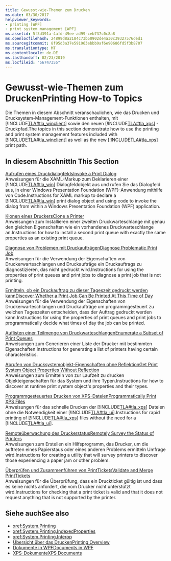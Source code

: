 ```yaml
---
title: Gewusst-wie-Themen zum Drucken
ms.date: 03/30/2017
helpviewer_keywords:
- printing [WPF]
- print system management [WPF]
ms.assetid: 5f3d391a-4afd-49ee-ad99-ceb737c0c8a8
ms.openlocfilehash: 24899d8a2184c73b50902de4a30c39327576ded1
ms.sourcegitcommit: 8f95d3a37e591963ebbb9af6e90686fd5f3b8707
ms.translationtype: MT
ms.contentlocale: de-DE
ms.lasthandoff: 02/23/2019
ms.locfileid: "56747355"
---
```

# <a name="printing-how-to-topics"></a><span data-ttu-id="6a220-102">Gewusst-wie-Themen zum Drucken</span><span class="sxs-lookup"><span data-stu-id="6a220-102">Printing How-to Topics</span></span>
<span data-ttu-id="6a220-103">Die Themen in diesem Abschnitt veranschaulichen, wie das Drucken und Drucksystem-Management-Funktionen enthalten, mit [!INCLUDE[TLA#tla_winclient](../../../../includes/tlasharptla-winclient-md.md)] sowie den neuen [!INCLUDE[TLA#tla_xps](../../../../includes/tlasharptla-xps-md.md)] -Druckpfad.</span><span class="sxs-lookup"><span data-stu-id="6a220-103">The topics in this section demonstrate how to use the printing and print system management features included with [!INCLUDE[TLA#tla_winclient](../../../../includes/tlasharptla-winclient-md.md)] as well as the new [!INCLUDE[TLA#tla_xps](../../../../includes/tlasharptla-xps-md.md)] print path.</span></span>  
  
## <a name="in-this-section"></a><span data-ttu-id="6a220-104">In diesem Abschnitt</span><span class="sxs-lookup"><span data-stu-id="6a220-104">In This Section</span></span>  
 [<span data-ttu-id="6a220-105">Aufrufen eines Druckdialogfelds</span><span class="sxs-lookup"><span data-stu-id="6a220-105">Invoke a Print Dialog</span></span>](../../../../docs/framework/wpf/advanced/how-to-invoke-a-print-dialog.md)  
 <span data-ttu-id="6a220-106">Anweisungen für die XAML-Markup zum Deklarieren einer [!INCLUDE[TLA#tla_win](../../../../includes/tlasharptla-win-md.md)] Dialogfeldobjekt aus und rufen Sie das Dialogfeld aus, in einer Windows Presentation Foundation (WPF)-Anwendung mithilfe von Code.</span><span class="sxs-lookup"><span data-stu-id="6a220-106">Instructions for XAML markup to declare a [!INCLUDE[TLA#tla_win](../../../../includes/tlasharptla-win-md.md)] print dialog object and using code to invoke the dialog from within a Windows Presentation Foundation (WPF) application.</span></span>  
  
 [<span data-ttu-id="6a220-107">Klonen eines Druckers</span><span class="sxs-lookup"><span data-stu-id="6a220-107">Clone a Printer</span></span>](../../../../docs/framework/wpf/advanced/how-to-clone-a-printer.md)  
 <span data-ttu-id="6a220-108">Anweisungen zum Installieren einer zweiten Druckwarteschlange mit genau den gleichen Eigenschaften wie ein vorhandenes Druckwarteschlange an.</span><span class="sxs-lookup"><span data-stu-id="6a220-108">Instructions for how to install a second print queue with exactly the same properties as an existing print queue.</span></span>  
  
 [<span data-ttu-id="6a220-109">Diagnose von Problemen mit Druckaufträgen</span><span class="sxs-lookup"><span data-stu-id="6a220-109">Diagnose Problematic Print Job</span></span>](../../../../docs/framework/wpf/advanced/how-to-diagnose-problematic-print-job.md)  
 <span data-ttu-id="6a220-110">Anweisungen für die Verwendung der Eigenschaften von Druckerwarteschlangen und Druckaufträge ein Druckauftrags zu diagnostizieren, das nicht gedruckt wird.</span><span class="sxs-lookup"><span data-stu-id="6a220-110">Instructions for using the properties of print queues and print jobs to diagnose a print job that is not printing.</span></span>  
  
 [<span data-ttu-id="6a220-111">Ermitteln, ob ein Druckauftrag zu dieser Tageszeit gedruckt werden kann</span><span class="sxs-lookup"><span data-stu-id="6a220-111">Discover Whether a Print Job Can Be Printed At This Time of Day</span></span>](../../../../docs/framework/wpf/advanced/how-to-discover-whether-a-print-job-can-be-printed-at-this-time-of-day.md)  
 <span data-ttu-id="6a220-112">Anweisungen für die Verwendung der Eigenschaften von Druckerwarteschlangen und Druckaufträge um programmgesteuert zu welchen Tageszeiten entscheiden, dass der Auftrag gedruckt werden kann.</span><span class="sxs-lookup"><span data-stu-id="6a220-112">Instructions for using the properties of print queues and print jobs to programmatically decide what times of day the job can be printed.</span></span>  
  
 [<span data-ttu-id="6a220-113">Auflisten einer Teilmenge von Druckwarteschlangen</span><span class="sxs-lookup"><span data-stu-id="6a220-113">Enumerate a Subset of Print Queues</span></span>](../../../../docs/framework/wpf/advanced/how-to-enumerate-a-subset-of-print-queues.md)  
 <span data-ttu-id="6a220-114">Anweisungen zum Generieren einer Liste der Drucker mit bestimmten Eigenschaften.</span><span class="sxs-lookup"><span data-stu-id="6a220-114">Instructions for generating a list of printers having certain characteristics.</span></span>  
  
 [<span data-ttu-id="6a220-115">Abrufen von Drucksystemobjekt-Eigenschaften ohne Reflektion</span><span class="sxs-lookup"><span data-stu-id="6a220-115">Get Print System Object Properties Without Reflection</span></span>](../../../../docs/framework/wpf/advanced/how-to-get-print-system-object-properties-without-reflection.md)  
 <span data-ttu-id="6a220-116">Anweisungen zum Ermitteln von zur Laufzeit zu drucken Objekteigenschaften für das System und ihre Typen.</span><span class="sxs-lookup"><span data-stu-id="6a220-116">Instructions for how to discover at runtime print system object's properties and their types.</span></span>  
  
 [<span data-ttu-id="6a220-117">Programmgesteuertes Drucken von XPS-Dateien</span><span class="sxs-lookup"><span data-stu-id="6a220-117">Programmatically Print XPS Files</span></span>](../../../../docs/framework/wpf/advanced/how-to-programmatically-print-xps-files.md)  
 <span data-ttu-id="6a220-118">Anweisungen für das schnelle Drucken der [!INCLUDE[TLA#tla_xps](../../../../includes/tlasharptla-xps-md.md)] Dateien ohne die Notwendigkeit einer [!INCLUDE[TLA#tla_ui](../../../../includes/tlasharptla-ui-md.md)].</span><span class="sxs-lookup"><span data-stu-id="6a220-118">Instructions for rapid printing of [!INCLUDE[TLA#tla_xps](../../../../includes/tlasharptla-xps-md.md)] files without the need for a [!INCLUDE[TLA#tla_ui](../../../../includes/tlasharptla-ui-md.md)].</span></span>  
  
 [<span data-ttu-id="6a220-119">Remoteüberwachung des Druckerstatus</span><span class="sxs-lookup"><span data-stu-id="6a220-119">Remotely Survey the Status of Printers</span></span>](../../../../docs/framework/wpf/advanced/how-to-remotely-survey-the-status-of-printers.md)  
 <span data-ttu-id="6a220-120">Anweisungen zum Erstellen ein Hilfsprogramm, das Drucker, um die auftreten eines Papierstaus oder eines anderen Problems ermitteln Umfrage wird.</span><span class="sxs-lookup"><span data-stu-id="6a220-120">Instructions for creating a utility that will survey printers to discover those experiencing a paper jam or other problem.</span></span>  
  
 [<span data-ttu-id="6a220-121">Überprüfen und Zusammenführen von PrintTickets</span><span class="sxs-lookup"><span data-stu-id="6a220-121">Validate and Merge PrintTickets</span></span>](../../../../docs/framework/wpf/advanced/how-to-validate-and-merge-printtickets.md)  
 <span data-ttu-id="6a220-122">Anweisungen für die Überprüfung, dass ein Druckticket gültig ist und dass es keine nichts anfordert, die vom Drucker nicht unterstützt wird.</span><span class="sxs-lookup"><span data-stu-id="6a220-122">Instructions for checking that a print ticket is valid and that it does not request anything that is not supported by the printer.</span></span>  
  
## <a name="see-also"></a><span data-ttu-id="6a220-123">Siehe auch</span><span class="sxs-lookup"><span data-stu-id="6a220-123">See also</span></span>
- <xref:System.Printing>
- <xref:System.Printing.IndexedProperties>
- <xref:System.Printing.Interop>
- [<span data-ttu-id="6a220-124">Übersicht über das Drucken</span><span class="sxs-lookup"><span data-stu-id="6a220-124">Printing Overview</span></span>](../../../../docs/framework/wpf/advanced/printing-overview.md)
- [<span data-ttu-id="6a220-125">Dokumente in WPF</span><span class="sxs-lookup"><span data-stu-id="6a220-125">Documents in WPF</span></span>](../../../../docs/framework/wpf/advanced/documents-in-wpf.md)
- [<span data-ttu-id="6a220-126">XPS-Dokumente</span><span class="sxs-lookup"><span data-stu-id="6a220-126">XPS Documents</span></span>](/windows/desktop/printdocs/documents)
